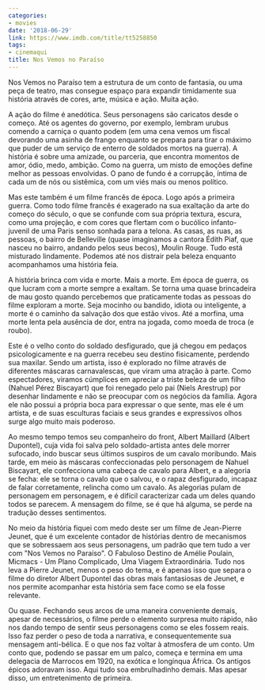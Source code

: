 ```yaml
---
categories:
- movies
date: '2018-06-29'
link: https://www.imdb.com/title/tt5258850
tags:
- cinemaqui
title: Nos Vemos no Paraíso
---
```


Nos Vemos no Paraíso tem a estrutura de um conto de fantasia, ou uma peça de teatro, mas consegue espaço para expandir timidamente sua história através de cores, arte, música e ação. Muita ação.

A ação do filme é anedótica. Seus personagens são caricatos desde o começo. Até os agentes do governo, por exemplo, lembram urubus comendo a carniça o quanto podem (em uma cena vemos um fiscal devorando uma asinha de frango enquanto se prepara para tirar o máximo que puder de um serviço de enterro de soldados mortos na guerra). A história é sobre uma amizade, ou parceria, que encontra momentos de amor, ódio, medo, ambição. Como na guerra, um misto de emoções define melhor as pessoas envolvidas. O pano de fundo é a corrupção, íntima de cada um de nós ou sistêmica, com um viés mais ou menos político.

Mas este também é um filme francês de época. Logo após a primeira guerra. Como todo filme francês é exagerado na sua exaltação da arte do começo do século, o que se confunde com sua própria textura, escura, como uma projeção, e com cores que flertam com o bucólico infanto-juvenil de uma Paris senso sonhada para a telona. As casas, as ruas, as pessoas, o bairro de Belleville (quase imaginamos a cantora Édith Piaf, que nasceu no bairro, andando pelos seus becos), Moulin Rouge. Tudo está misturado lindamente. Podemos até nos distrair pela beleza enquanto acompanhamos uma história feia.

A história brinca com vida e morte. Mais a morte. Em época de guerra, os que lucram com a morte sempre a exaltam. Se torna uma quase brincadeira de mau gosto quando percebemos que praticamente todas as pessoas do filme exploram a morte. Seja mocinho ou bandido, idiota ou inteligente, a morte é o caminho da salvação dos que estão vivos. Até a morfina, uma morte lenta pela ausência de dor, entra na jogada, como moeda de troca (e roubo).

Este é o velho conto do soldado desfigurado, que já chegou em pedaços psicologicamente e na guerra recebeu seu destino fisicamente, perdendo sua maxilar. Sendo um artista, isso é explorado no filme através de diferentes máscaras carnavalescas, que viram uma atração à parte. Como espectadores, viramos cúmplices em apreciar a triste beleza de um filho (Nahuel Pérez Biscayart) que foi renegado pelo pai (Niels Arestrup) por desenhar lindamente e não se preocupar com os negócios da família. Agora ele não possui a própria boca para expressar o que sente, mas ele é um artista, e de suas esculturas faciais e seus grandes e expressivos olhos surge algo muito mais poderoso.

Ao mesmo tempo temos seu companheiro do front, Albert Maillard (Albert Dupontel), cuja vida foi salva pelo soldado-artista antes dele morrer sufocado, indo buscar seus últimos suspiros de um cavalo moribundo. Mais tarde, em meio às máscaras confeccionadas pelo personagem de Nahuel Biscayart, ele confecciona uma cabeça de cavalo para Albert, e a alegoria se fecha: ele se torna o cavalo que o salvou, e o rapaz desfigurado, incapaz de falar corretamente, relincha como um cavalo. As alegorias pulam de personagem em personagem, e é difícil caracterizar cada um deles quando todos se parecem. A mensagem do filme, se é que há alguma, se perde na tradução desses sentimentos.

No meio da história fiquei com medo deste ser um filme de Jean-Pierre Jeunet, que é um excelente contador de histórias dentro de mecanismos que se sobressaem aos seus personagens, um padrão que tem tudo a ver com "Nos Vemos no Paraíso". O Fabuloso Destino de Amélie Poulain, Micmacs - Um Plano Complicado, Uma Viagem Extraordinária. Tudo nos leva a Pierre Jeunet, menos o peso do tema, e é apenas isso que separa o filme do diretor Albert Dupontel das obras mais fantasiosas de Jeunet, e nos permite acompanhar esta história sem face como se ela fosse relevante.

Ou quase. Fechando seus arcos de uma maneira conveniente demais, apesar de necessários, o filme perde o elemento surpresa muito rápido, não nos dando tempo de sentir seus personagens como se eles fossem reais. Isso faz perder o peso de toda a narrativa, e consequentemente sua mensagem anti-bélica. E o que nos faz voltar à atmosfera de um conto. Um conto que, podendo se passar em um palco, começa e termina em uma delegacia de Marrocos em 1920, na exótica e longínqua África. Os antigos épicos adoravam isso. Aqui tudo soa embrulhadinho demais. Mas apesar disso, um entretenimento de primeira.